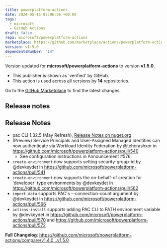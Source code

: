 ```yaml
---
title: powerplatform-actions
date: 2024-05-15 03:06:56 +00:00
tags:
  - microsoft
  - GitHub Actions
draft: false
repo: microsoft/powerplatform-actions
marketplace: https://github.com/marketplace/actions/powerplatform-actions
version: v1.5.0
dependentsNumber: "14"
---
```



Version updated for **microsoft/powerplatform-actions** to version **v1.5.0**.
- This publisher is shown as 'verified' by GitHub.
- This action is used across all versions by **14** repositories.

Go to the [GitHub Marketplace](https://github.com/marketplace/actions/powerplatform-actions) to find the latest changes.

## Release notes

## Release Notes
* pac CLI 1.32.5 (May Refresh), [Release Notes on nuget.org](https://www.nuget.org/packages/Microsoft.PowerApps.CLI)
* (Preview) Service Principals and User-Assigned Managed Identities can now authenticate via Workload Identity Federation by @tehcrashxor in https://github.com/microsoft/powerplatform-actions/pull/540
  * See configuration instructions in Announcement #576
* `create-environment` now supports setting security-group-id by @devkeydet in https://github.com/microsoft/powerplatform-actions/pull/541
* `create-environment` now supports the on-behalf-of creation for 'developer' type environments by @devkeydet in https://github.com/microsoft/powerplatform-actions/pull/562
* `import-data` supports PAC's --connection-count argument by @devkeydet in https://github.com/microsoft/powerplatform-actions/pull/566
* `actions-install` supports adding PAC CLI to PATH environment variable by @devkeydet in https://github.com/microsoft/powerplatform-actions/pull/570 and https://github.com/microsoft/powerplatform-actions/pull/572


**Full Changelog**: https://github.com/microsoft/powerplatform-actions/compare/v1.4.0...v1.5.0
